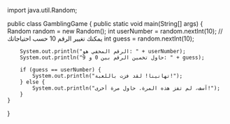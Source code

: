 
<!---
Salamo26/Salamo26 is a ✨ special ✨ repository because its `README.md` (this file) appears on your GitHub profile.
You can click the Preview link to take a look at your changes.
--->
import java.util.Random;

public class GamblingGame {
    public static void main(String[] args) {
        Random random = new Random();
        int userNumber = random.nextInt(10); // يمكنك تغيير الرقم 10 حسب احتياجاتك
        int guess = random.nextInt(10);
        
        System.out.println("الرقم المخفي هو: " + userNumber);
        System.out.println("حاول تخمين الرقم بين 0 و 9: " + guess);
        
        if (guess == userNumber) {
            System.out.println("تهانينا! لقد فزت باللعبة!");
        } else {
            System.out.println("آسف، لم تفز هذه المرة. حاول مرة أخرى!");
        }
    }
}
